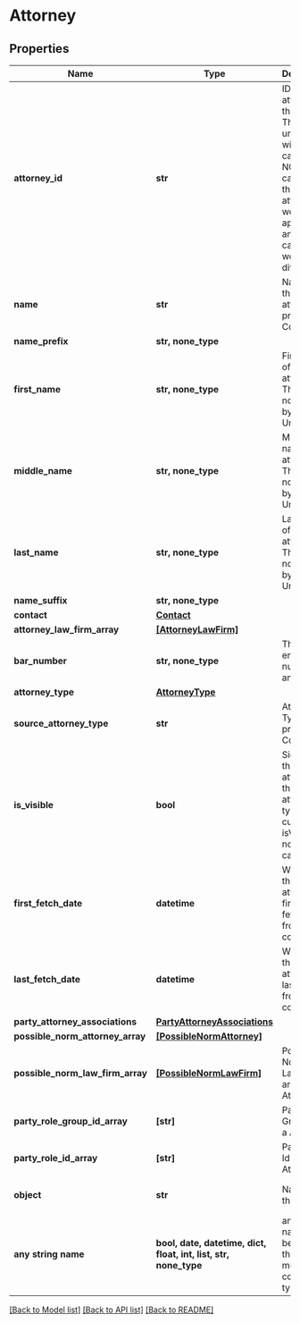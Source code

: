 # Attorney


## Properties
Name | Type | Description | Notes
------------ | ------------- | ------------- | -------------
**attorney_id** | **str** | ID for the attorney in this case. This ID is unique within a case and NOT across cases. If the same attorney were to appear in another case this ID would be different. | 
**name** | **str** | Name of the attorney as provided by Court. | 
**name_prefix** | **str, none_type** |  | 
**first_name** | **str, none_type** | First name of the attorney. This is normalized by UniCourt. | 
**middle_name** | **str, none_type** | Middle name of the attorney. This is normalized by UniCourt. | 
**last_name** | **str, none_type** | Last name of the attorney. This is normalized by UniCourt. | 
**name_suffix** | **str, none_type** |  | 
**contact** | [**Contact**](Contact.md) |  | 
**attorney_law_firm_array** | [**[AttorneyLawFirm]**](AttorneyLawFirm.md) |  | 
**bar_number** | **str, none_type** | The bar enrollment number of an attorney. | 
**attorney_type** | [**AttorneyType**](AttorneyType.md) |  | 
**source_attorney_type** | **str** | Attorney Type as provided by Court. | 
**is_visible** | **bool** | Signifies if the attorney as this attorney type is currently isVisible or not for the case. | 
**first_fetch_date** | **datetime** | When was the attorney first fetched from the court site. | 
**last_fetch_date** | **datetime** | When was the attorney last fetched from the court site. | 
**party_attorney_associations** | [**PartyAttorneyAssociations**](PartyAttorneyAssociations.md) |  | 
**possible_norm_attorney_array** | [**[PossibleNormAttorney]**](PossibleNormAttorney.md) |  | 
**possible_norm_law_firm_array** | [**[PossibleNormLawFirm]**](PossibleNormLawFirm.md) | Possible Norm Lawfirm array for a Attorney. | 
**party_role_group_id_array** | **[str]** | Party Role Group Id for a Attorney. | 
**party_role_id_array** | **[str]** | Party Role Id for a Attorney. | 
**object** | **str** | Name of the object | defaults to "Attorney"
**any string name** | **bool, date, datetime, dict, float, int, list, str, none_type** | any string name can be used but the value must be the correct type | [optional]

[[Back to Model list]](../README.md#documentation-for-models) [[Back to API list]](../README.md#documentation-for-api-endpoints) [[Back to README]](../README.md)


